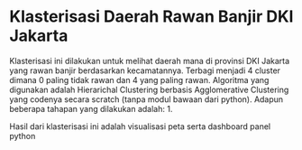 # Klasterisasi Daerah Rawan Banjir DKI Jakarta

Klasterisasi ini dilakukan untuk melihat daerah mana di provinsi DKI Jakarta yang rawan banjir berdasarkan kecamatannya. Terbagi menjadi 4 cluster dimana 0 paling tidak rawan dan 4 yang paling rawan. Algoritma yang digunakan adalah Hierarichal Clustering berbasis Agglomerative Clustering yang codenya secara scratch (tanpa modul bawaan dari python). Adapun beberapa tahapan yang dilakukan adalah:
1. 

Hasil dari klasterisasi ini adalah visualisasi peta serta dashboard panel python
